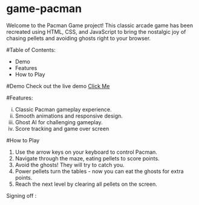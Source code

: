 # game-pacman

Welcome to the Pacman Game project! This classic arcade game has been recreated using HTML, CSS, and JavaScript to bring the nostalgic joy of chasing pellets and avoiding ghosts right to your browser.

#Table of Contents:
<ul type="disk">
  <li>Demo</li>
  <li>Features</li>
  <li>How to Play</li>
</ul>

#Demo
Check out the live demo [Click Me](https://www.kapwing.com/videos/65e6c95dc63c1d8f6e43feec)

#Features:
<ol type="i">
  <li>Classic Pacman gameplay experience.</li>
  <li>Smooth animations and responsive design.</li>
  <li>Ghost AI for challenging gameplay.</li>
  <li>Score tracking and game over screen</li>
  
</ol>

#How to Play
<ol type="1">
  <li>Use the arrow keys on your keyboard to control Pacman.</li>
  <li>Navigate through the maze, eating pellets to score points.</li>
  <li>Avoid the ghosts! They will try to catch you.</li>
  <li>Power pellets turn the tables - now you can eat the ghosts for extra points.</li>
  <li>Reach the next level by clearing all pellets on the screen.</li>
  
</ol>
Signing off : <bhushanadiit55555@gmail.com>

